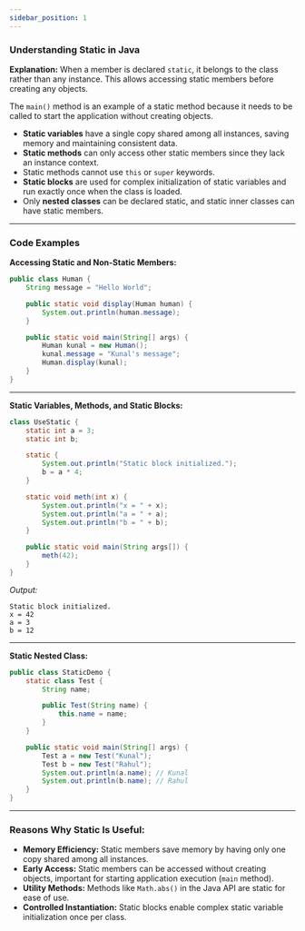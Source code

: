 ```yaml
---
sidebar_position: 1
---
```


### Understanding Static in Java

**Explanation:**
When a member is declared `static`, it belongs to the class rather than any instance. This allows accessing static members before creating any objects. 

The `main()` method is an example of a static method because it needs to be called to start the application without creating objects.

- **Static variables** have a single copy shared among all instances, saving memory and maintaining consistent data.
- **Static methods** can only access other static members since they lack an instance context.
- Static methods cannot use `this` or `super` keywords.
- **Static blocks** are used for complex initialization of static variables and run exactly once when the class is loaded.
- Only **nested classes** can be declared static, and static inner classes can have static members.

***

### Code Examples

**Accessing Static and Non-Static Members:**

```java
public class Human {
    String message = "Hello World";

    public static void display(Human human) {
        System.out.println(human.message);
    }

    public static void main(String[] args) {
        Human kunal = new Human();
        kunal.message = "Kunal's message";
        Human.display(kunal);
    }
}
```


***

**Static Variables, Methods, and Static Blocks:**

```java
class UseStatic {
    static int a = 3;
    static int b;

    static {
        System.out.println("Static block initialized.");
        b = a * 4;
    }

    static void meth(int x) {
        System.out.println("x = " + x);
        System.out.println("a = " + a);
        System.out.println("b = " + b);
    }

    public static void main(String args[]) {
        meth(42);
    }
}
```

*Output:*

```
Static block initialized.
x = 42
a = 3
b = 12
```


***

**Static Nested Class:**

```java
public class StaticDemo {
    static class Test {
        String name;

        public Test(String name) {
            this.name = name;
        }
    }

    public static void main(String[] args) {
        Test a = new Test("Kunal");
        Test b = new Test("Rahul");
        System.out.println(a.name); // Kunal
        System.out.println(b.name); // Rahul
    }
}
```


***

### Reasons Why Static Is Useful:

- **Memory Efficiency:** Static members save memory by having only one copy shared among all instances.
- **Early Access:** Static members can be accessed without creating objects, important for starting application execution (`main` method).
- **Utility Methods:** Methods like `Math.abs()` in the Java API are static for ease of use.
- **Controlled Instantiation:** Static blocks enable complex static variable initialization once per class.